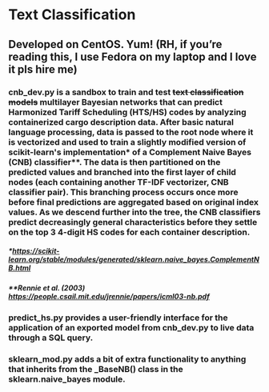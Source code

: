 # Text Classification
## Developed on CentOS. Yum! (RH, if you’re reading this, I use Fedora on my laptop and I love it pls hire me)
### cnb_dev.py is a sandbox to train and test ~~text classification models~~ multilayer Bayesian networks that can predict Harmonized Tariff Scheduling (HTS/HS) codes by analyzing containerized cargo description data. After basic natural language processing, data is passed to the root node where it is vectorized and used to train a slightly modified version of scikit-learn's implementation* of a Complement Naive Bayes (CNB) classifier**. The data is then partitioned on the predicted values and branched into the first layer of child nodes (each containing another TF-IDF vectorizer, CNB classifier pair). This branching process occurs once more before final predictions are aggregated based on original index values. As we descend further into the tree, the CNB classifiers predict decreasingly general characteristics before they settle on the top 3 4-digit HS codes for each container description.
##### *\*https://scikit-learn.org/stable/modules/generated/sklearn.naive_bayes.ComplementNB.html*
##### *\*\*Rennie et al. (2003) https://people.csail.mit.edu/jrennie/papers/icml03-nb.pdf*
### predict_hs.py provides a user-friendly interface for the application of an exported model from cnb_dev.py to live data through a SQL query.
### sklearn_mod.py adds a bit of extra functionality to anything that inherits from the _BaseNB() class in the sklearn.naive_bayes module.
